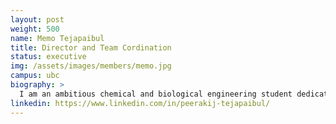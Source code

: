 ```yaml
---
layout: post
weight: 500
name: Memo Tejapaibul
title: Director and Team Cordination
status: executive
img: /assets/images/members/memo.jpg
campus: ubc
biography: >
  I am an ambitious chemical and biological engineering student dedicated to broadening my technical expertise across multiple industries. As an esteemed member of the engineering design teams BIOT, I take great pride in being part of cutting-edge projects, driving innovation and working with great people. I am thrilled to be joining the IOB team, where I eagerly anticipate witnessing the transformation of innovative ideas.
linkedin: https://www.linkedin.com/in/peerakij-tejapaibul/
---
```


<!-- into tangible realities. -->
